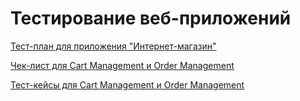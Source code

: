 # Тестирование веб-приложений

[Тест-план для приложения "Интернет-магазин"](https://docs.google.com/spreadsheets/d/1E7wukTPh5yAg577Xa9tHZus5_rivVYvNpHd43OW1NpM/edit?usp=sharing)

[Чек-лист для Cart Management и Order Management](https://docs.google.com/file/d/1nYNbIoCG4zT5S-1lTzev2XNLWvrVacWL/edit?usp=docslist_api&filetype=msexcel)

[Тест-кейсы для Cart Management и Order Management](https://app.qase.io/project/G8?author=250&suite=266&tab=properties&previewMode=side)
